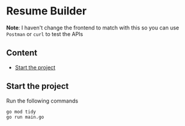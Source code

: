 # Resume Builder
**Note**: I haven't change the frontend to match with this so you can use `Postman` or `curl` to test the APIs
## Content
- [Start the project](#start-the-project)

## Start the project
Run the following commands
```
go mod tidy
go run main.go
```